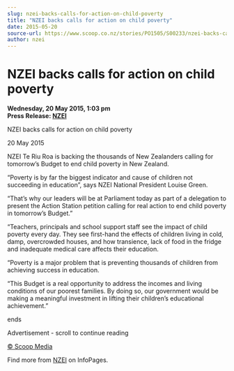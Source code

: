 ```yaml
---
slug: nzei-backs-calls-for-action-on-child-poverty
title: "NZEI backs calls for action on child poverty"
date: 2015-05-20
source-url: https://www.scoop.co.nz/stories/PO1505/S00233/nzei-backs-calls-for-action-on-child-poverty.htm
author: nzei
---
```

NZEI backs calls for action on child poverty
============================================

**Wednesday, 20 May 2015, 1:03 pm**  
**Press Release: [NZEI](https://info.scoop.co.nz/NZEI)**

  
NZEI backs calls for action on child poverty

20 May 2015

  
NZEI Te Riu Roa is backing the thousands of New Zealanders calling for tomorrow’s Budget to end child poverty in New Zealand.

“Poverty is by far the biggest indicator and cause of children not succeeding in education”, says NZEI National President Louise Green.

“That’s why our leaders will be at Parliament today as part of a delegation to present the Action Station petition calling for real action to end child poverty in tomorrow’s Budget.”

“Teachers, principals and school support staff see the impact of child poverty every day. They see first-hand the effects of children living in cold, damp, overcrowded houses, and how transience, lack of food in the fridge and inadequate medical care affects their education.

“Poverty is a major problem that is preventing thousands of children from achieving success in education.

“This Budget is a real opportunity to address the incomes and living conditions of our poorest families. By doing so, our government would be making a meaningful investment in lifting their children’s educational achievement.”

ends

Advertisement - scroll to continue reading





[© Scoop Media](http://www.scoop.co.nz/about/terms.html)

Find more from [NZEI](https://info.scoop.co.nz/NZEI) on InfoPages.